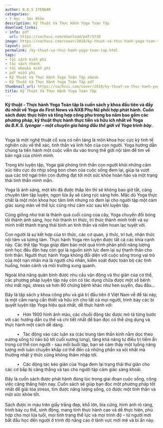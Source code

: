 ```yaml
---
author: B.K.S IYENGAR
categories:
- Y Học - Sức Khỏe
description: Kỹ Thuật Và Thực Hành Yoga Toàn Tập
download_links:
- info: pdf
  url: https://sachvui.com/download/pdf/5738
image: https://sachvui.com/cover/2018/ky-thuat-va-thuc-hanh-yoga-toan-tap.jpg
layout: post
permalink: /ky-thuat-va-thuc-hanh-yoga-toan-tap.html
tags:
- tải sách miễn phí
- tải sách nhanh
- tải ebooks miễn phí
- pdf miễn phí
- Kỹ Thuật Và Thực Hành Yoga Toàn Tập ebook
- Kỹ Thuật Và Thực Hành Yoga Toàn Tập pdf
thumbnail_url: https://sachvui.com/cover/2018/ky-thuat-va-thuc-hanh-yoga-toan-tap.jpg
title: Kỹ Thuật Và Thực Hành Yoga Toàn Tập
---
```


 <div class="item-desc text-justify"> <p><strong>Kỹ thuật - Thực hành Yoga Toàn tập là cuốn sách y khoa đầu tiên và đầy đủ nhất về Yoga do First News và NXB Phụ Nữ phối hợp phát hành. Cuốn sách được thực hiện và tổng hợp công phu trong ba năm bao gồm các phương pháp, kỹ thuật thực hành thực tiễn và hữu ích nhất về Yoga do <em>B.K.S. Iyengar – một chuyên gia hàng đầu thế giới về Yoga trình bày</em>.</strong></p><p><br>Yoga là một nghệ thuật cổ xưa có nền tảng là môn khoa học cực kỳ tinh tế nghiên cứu về thể xác, tinh thần và linh hồn của con người. Yoga hướng dẫn chúng ta tiến hành một cuộc viễn du vào trong thế giới nội tâm để tìm về bản ngã của chính mình.</p><p>Trong khi luyện tập, Yoga giải phóng tinh thần con người khỏi những cảm xúc tiêu cực do nhịp sống bon chen của cuộc sống đem lại, giúp ta vượt qua các trở ngại trên con đường đạt tới một sức khỏe hoàn hảo và một trạng thái tinh thần minh mẫn.</p><p>Yoga là ánh sáng, một khi đã được thắp lên thì sẽ không bao giờ tắt, càng chuyên tâm tập luyện, ngọn lửa ấy sẽ càng rực sáng hơn. Mặc dù Yoga thực chất là một môn khoa học tâm linh nhưng nó đem lại cho người tập một cảm giác sung mãn về thể lực cũng như cảm xúc sau khi luyện tập.</p><p>Cũng giống như trái là thành quả cuối cùng của cây, Yoga chuyển đổi bóng tối thành ánh sáng, học hỏi thành tri thức, tri thức thành minh triết và sự minh triết thành trạng thái bình an tinh thần và niềm hoan lạc tuyệt vời.</p><p>Con người là sự kết hợp của tri thức, các cơ quan, ý thức, trí tuệ, nhận thức nội tâm và lương tâm. Thực hành Yoga rèn luyện được tất cả các khía cạnh này. Các thế tập Yoga giúp đảm bảo một quá trình phân phối năng lượng sinh học đều đặn hay còn gọi là nguồn sinh lực đem lại sự thanh thản cho tinh thần. Người thực hành Yoga không đối diện với cuộc sống trong vai trò của một nạn nhân mà là người chủ nhân, kiểm soát được toàn bộ các tình huống, hoàn cảnh và môi trường xung quanh.</p><p>Ngoài khả năng quân bình được nhu cầu vận động và thư giãn của cơ thể, các phương pháp luyện tập này còn có tác dụng chữa được một số bệnh như mất ngủ, stress và hơn 80 chứng bệnh khác như hen suyễn, đau đầu...</p><p>Đây là tập sách y khoa công phu và giá trị đầu tiên ở Việt Nam về đề tài này, là một cẩm nang cần thiết và hữu ích cho tất cả mọi người, trình bày các bí quyết luyện tập Yoga hiệu quả nhất, dễ thực hành với:</p><p>          •   Hơn 1900 hình ảnh màu, các chuỗi động tác được mô tả từng bước với các hướng dẫn cụ thể và chi tiết nhất để bạn đọc có thể ứng dụng và thực hành một cách dễ dàng.</p><p>          •   Tác động vào các luân xa (các trung tâm thần kinh nằm dọc theo xương sống từ não bộ tới cuối xương lưng), tăng khả năng tự điều trị tiềm ẩn trong cơ thể con người - sau mỗi buổi tập, bạn sẽ cảm thấy một luồng năng lượng mới luân chuyển khắp cơ thể đến cả những phần xa xôi nhất mà thường nhật ý thức cũng không thâm nhập tới.</p><p>          •   Các động tác kéo giãn của Yoga đem lại trạng thái thư giãn cho các cơ bắp bị căng thẳng và tạo cho người tập cảm giác sảng khoái.</p><p>Đây là cuốn sách được phát hành đúng lúc trong giai đoạn cuộc sống, công việc căng thẳng hiện nay. Cuốn sách sẽ giúp bạn đọc một phương pháp tốt nhất để giải tỏa stress, tìm được năng lượng sống, có được một tinh thần và một sức khỏe tốt.<br><br>Sách được in màu trên giấy trắng đẹp, khổ lớn, bìa cứng, hình ảnh rõ ràng, trình bày cụ thể, sinh động, mang tính thực hành cao và dễ thực hiện, phù hợp cho mọi lứa tuổi, mọi tình trạng thể lực và mọi trình độ – từ người mới bắt đầu học đến người ở trình độ nâng cao ở lãnh vực mới mẻ và bí ẩn này.</p> </div>